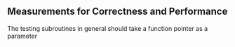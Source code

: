 ## Measurements for Correctness and Performance                                                
The testing subroutines in general should take a function pointer as a parameter 
